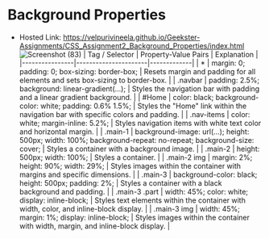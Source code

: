 # Background Properties
- Hosted Link: https://velpurivineela.github.io/Geekster-Assignments/CSS_Assignment2_Background_Properties/index.html
![Screenshot (83)](https://github.com/VelpuriVineela/Geekster-Assignments/assets/134683293/fc6092f7-1806-40e7-96fe-cb0814bed3bc)
| Tag / Selector | Property-Value Pairs | Explanation |
|----------------|----------------------|-------------|
| *              | margin: 0; padding: 0; box-sizing: border-box; | Resets margin and padding for all elements and sets box-sizing to border-box. |
| .navbar        | padding: 2.5%; background: linear-gradient(...); | Styles the navigation bar with padding and a linear gradient background. |
| #Home          | color: black; background-color: white; padding: 0.6% 1.5%; | Styles the "Home" link within the navigation bar with specific colors and padding. |
| .nav-items     | color: white; margin-inline: 5.2%; | Styles navigation items with white text color and horizontal margin. |
| .main-1        | background-image: url(...); height: 500px; width: 100%; background-repeat: no-repeat; background-size: cover; | Styles a container with a background image. |
| .main-2        | height: 500px; width: 100%; | Styles a container. |
| .main-2 img    | margin: 2%; height: 90%; width: 29%; | Styles images within the container with margins and specific dimensions. |
| .main-3        | background-color: black; height: 500px; padding: 2%; | Styles a container with a black background and padding. |
| .main-3 .part  | width: 45%; color: white; display: inline-block; | Styles text elements within the container with width, color, and inline-block display. |
| .main-3 img    | width: 45%; margin: 1%; display: inline-block; | Styles images within the container with width, margin, and inline-block display. |


